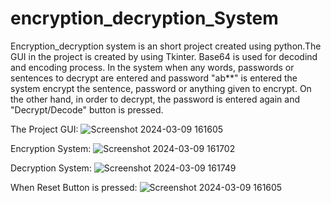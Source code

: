 # encryption_decryption_System
Encryption_decryption system is an short project created using python.The GUI in the project is created by using Tkinter. Base64 is used for decodind and encoding process.
In the system when any words, passwords or sentences to decrypt are entered and password "ab**" is entered the system encrypt the sentence, password or anything given to encrypt.
On the other hand, in order to decrypt, the password is entered again and "Decrypt/Decode" button is pressed. 

The Project GUI:
![Screenshot 2024-03-09 161605](https://github.com/Sachidapaudel/encryption_decryption_System/assets/109208604/2a96ff04-0356-402a-9fc4-a912f1ead653)


Encryption System:
![Screenshot 2024-03-09 161702](https://github.com/Sachidapaudel/encryption_decryption_System/assets/109208604/c2ae3426-7828-4c6f-9f74-4de46568680c)

Decryption System:
![Screenshot 2024-03-09 161749](https://github.com/Sachidapaudel/encryption_decryption_System/assets/109208604/28ef2ef2-8287-41f3-aa36-2e31c82a9183)


When Reset Button is pressed:
![Screenshot 2024-03-09 161605](https://github.com/Sachidapaudel/encryption_decryption_System/assets/109208604/20bf46ab-ff40-4f22-bfbe-dfa6ca23de4c)

